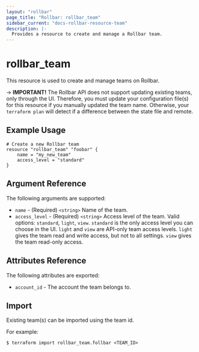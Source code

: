```yaml
---
layout: "rollbar"
page_title: "Rollbar: rollbar_team"
sidebar_current: "docs-rollbar-resource-team"
description: |-
  Provides a resource to create and manage a Rollbar team.
---
```


# rollbar\_team

This resource is used to create and manage teams on Rollbar.

-> **IMPORTANT!**
The Rollbar API does not support updating existing teams, only through the UI.
Therefore, you must update your configuration file(s) for this resource if you manually updated
the team name. Otherwise, your `terraform plan` will detect if a difference between the state file and remote.

## Example Usage

```hcl-terraform
# Create a new Rollbar team
resource "rollbar_team" "foobar" {
    name = "my_new_team"
    access_level = "standard"
}
```

## Argument Reference

The following arguments are supported:

* `name` - (Required) `<string>` Name of the team.
* `access_level` - (Required) `<string>` Access level of the team. Valid options: `standard`, `light`, `view`.
`standard` is the only access level you can choose in the UI. `light` and `view` are API-only team access levels.
`light` gives the team read and write access, but not to all settings. `view` gives the team read-only access.

## Attributes Reference

The following attributes are exported:

* `account_id` - The account the team belongs to.

## Import

Existing team(s) can be imported using the team id.

For example:

```
$ terraform import rollbar_team.follbar <TEAM_ID>
```